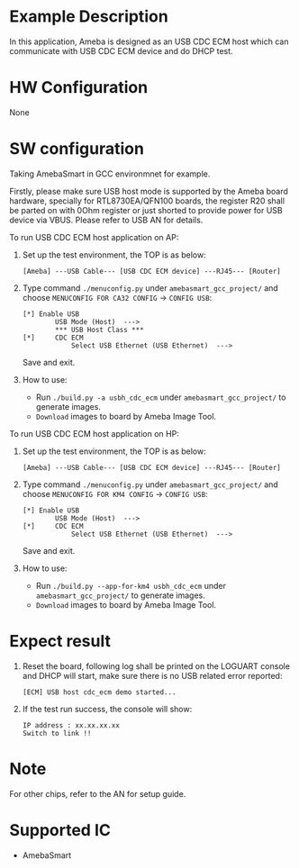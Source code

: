 # Example Description

In this application, Ameba is designed as an USB CDC ECM host which can communicate with USB CDC ECM device and do DHCP test.

# HW Configuration

None

# SW configuration

Taking AmebaSmart in GCC environmnet for example.

Firstly, please make sure USB host mode is supported by the Ameba board hardware, specially for RTL8730EA/QFN100 boards, the register R20 shall be parted on with 0Ohm register or just shorted to provide power for USB device via VBUS. Please refer to USB AN for details.

To run USB CDC ECM host application on AP:
1. Set up the test environment, the TOP is as below:
	```
	[Ameba] ---USB Cable--- [USB CDC ECM device] ---RJ45--- [Router]
	```

2. Type command `./menuconfig.py` under `amebasmart_gcc_project/` and choose `MENUCONFIG FOR CA32 CONFIG` -> `CONFIG USB`:
	```
	[*] Enable USB
			USB Mode (Host)  --->
			*** USB Host Class ***
	[*] 	CDC ECM
				Select USB Ethernet (USB Ethernet)  --->
	```
	Save and exit.

3. How to use:
   - Run `./build.py -a usbh_cdc_ecm` under `amebasmart_gcc_project/` to generate images.
   - `Download` images to board by Ameba Image Tool.

To run USB CDC ECM host application on HP:
1. Set up the test environment, the TOP is as below:
	```
	[Ameba] ---USB Cable--- [USB CDC ECM device] ---RJ45--- [Router]
	```

2. Type command `./menuconfig.py` under `amebasmart_gcc_project/` and choose `MENUCONFIG FOR KM4 CONFIG` -> `CONFIG USB`:
	```
	[*] Enable USB
			USB Mode (Host)  --->
	[*] 	CDC ECM
				Select USB Ethernet (USB Ethernet)  --->
	```
	Save and exit.

3. How to use:
   - Run `./build.py --app-for-km4 usbh_cdc_ecm` under `amebasmart_gcc_project/` to generate images.
   - `Download` images to board by Ameba Image Tool.

# Expect result

1. Reset the board, following log shall be printed on the LOGUART console and DHCP will start, make sure there is no USB related error reported:
	```
	[ECM] USB host cdc_ecm demo started...
	```

2. If the test run success, the console will show:
	```
	IP address : xx.xx.xx.xx
	Switch to link !!
	```

# Note

For other chips, refer to the AN for setup guide.

# Supported IC

- AmebaSmart
